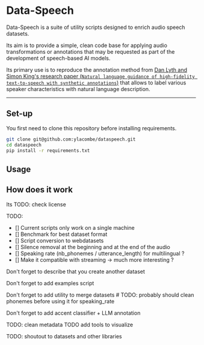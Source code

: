 # Data-Speech

Data-Speech is a suite of utility scripts designed to enrich audio speech datasets. 

Its aim is to provide a simple, clean code base for applying audio transformations or annotations that may be requested as part of the development of speech-based AI models.

Its primary use is to reproduce the annotation method from [Dan Lyth and Simon King's research paper (`Natural language guidance of high-fidelity text-to-speech with synthetic annotations`)](https://arxiv.org/abs/2402.01912) that allows to label various speaker characteristics with natural language description.

---------

## Set-up

You first need to clone this repository before installing requirements.

```sh
git clone git@github.com:ylacombe/dataspeech.git
cd dataspeech
pip install -r requirements.txt
```

## Usage


## How does it work




Its 
TODO: check license



TODO:
- [] Current scripts only work on a single machine
- [] Benchmark for best dataset format
- [] Script conversion to webdatasets
- [] Silence removal at the beginning and at the end of the audio
- [] Speaking rate (nb_phonemes / utterance_length) for multilingual ?
- [] Make it compatible with streaming -> much more interesting ?



Don't forget to describe that you create another dataset

Don't forget to add examples script

Don't forget to add utility to merge datasets
            # TODO: probably should clean phonemes before using it for speaking_rate 


Don't forget to add accent classifier + LLM annotation

TODO: clean metadata
TODO add tools to visualize

TODO: shoutout to datasets and other libraries